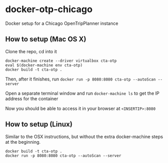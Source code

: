 # docker-otp-chicago
Docker setup for a Chicago OpenTripPlanner instance

## How to setup (Mac OS X)
Clone the repo, cd into it
```
docker-machine create --driver virtualbox cta-otp
eval $(docker-machine env cta-otp)
docker build -t cta-otp .
```

Then, after it finishes, run
`docker run -p 8080:8080 cta-otp --autoScan --server`

Open a separate terminal window and run `docker-machine ls` to get the IP address for the container

Now you should be able to access it in your browser at `<INSERTIP>:8080`

## How to setup (Linux)
Similar to the OSX instructions, but without the extra docker-machine steps at the beginning.
```
docker build -t cta-otp .
docker run -p 8080:8080 cta-otp --autoScan --server
```
